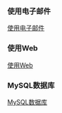 ### 使用电子邮件
[使用电子邮件](https://github.com/ningbaoqi/Shell/blob/master/README-email.md)
### 使用Web
[使用Web](https://github.com/ningbaoqi/Shell/blob/master/README-web.md)
### MySQL数据库
[MySQL数据库](https://github.com/ningbaoqi/Shell/blob/master/README-musql.md)
